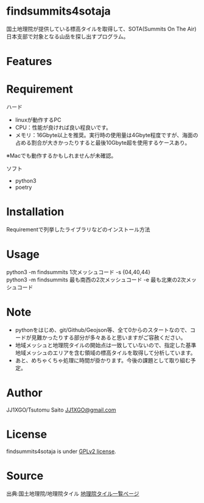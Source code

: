 # findsummits4sotaja

国土地理院が提供している標高タイルを取得して、SOTA(Summits On The Air)日本支部で対象となる山岳を探し出すプログラム。

# Features
 
 
# Requirement

ハード
* linuxが動作するPC
* CPU：性能が良ければ良い程良いです。
* メモリ：16Gbyte以上を推奨。実行時の使用量は4Gbyte程度ですが、海面の占める割合が大きかったりすると最後10Gbyte超を使用するケースあり。

※Macでも動作するかもしれませんが未確認。

ソフト
* python3
* poetry
 
# Installation
 
Requirementで列挙したライブラリなどのインストール方法 
 
# Usage
 
python3 -m findsummits 1次メッシュコード -s {04,40,44}  
python3 -m findsummits 最も南西の2次メッシュコード -e 最も北東の2次メッシュコード
 
# Note
 
* pythonをはじめ、git/Github/Geojson等、全て0からのスタートなので、コードが見難かったりする部分が多々あると思いますがご容赦ください。
* 地域メッシュと地理院タイルの開始点は一致していないので、指定した基準地域メッシュのエリアを含む領域の標高タイルを取得して分析しています。
* あと、めちゃくちゃ処理に時間が掛かります。今後の課題として取り組む予定。
 
# Author
 
JJ1XGO/Tsutomu Saito JJ1XGO@gmail.com
 
# License
 
findsummits4sotaja is under [GPLv2 license](https://www.gnu.org/licenses/old-licenses/gpl-2.0.ja.html).
 
# Source

出典:国土地理院/地理院タイル [地理院タイル一覧ページ](https://maps.gsi.go.jp/development/ichiran.html)
